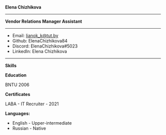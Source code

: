 **Elena Chizhikova**

*******************

**Vendor Relations Manager Assistant**

*******************

+ Email: lianok_k@tut.by
+ Github: ElenaChizhikova84
+ Discord: ElenaChizhikova#5023
+ LinkedIn: Elena Chizhikova

*******************

**Skills**

**Education**

BNTU 2006

**Certificates**

LABA - IT Recruiter - 2021

**Languages:**
+ English - Upper-intermediate
+ Russian - Native
